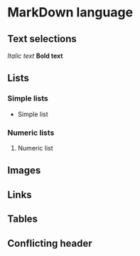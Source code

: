 # MarkDown language

## Text selections
*Italic text* **Bold text**
## Lists
### Simple lists
* Simple list
### Numeric lists
1. Numeric list
## Images

## Links

## Tables

## Conflicting header
